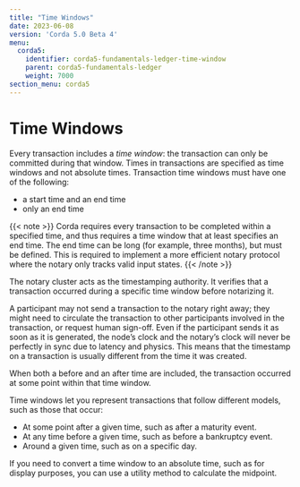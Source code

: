 ```yaml
---
title: "Time Windows"
date: 2023-06-08
version: 'Corda 5.0 Beta 4'
menu:
  corda5:
    identifier: corda5-fundamentals-ledger-time-window
    parent: corda5-fundamentals-ledger
    weight: 7000
section_menu: corda5
---
```


# Time Windows

Every transaction includes a *time window*: the transaction can only be committed during that window. Times in transactions are specified as time windows and not absolute times. Transaction time windows must have one of the following:
* a start time and an end time
* only an end time

{{< note >}}
Corda requires every transaction to be completed within a specified time, and thus requires a time window that at least specifies an end time. The end time can be long (for example, three months), but must be defined. This is required to implement a more efficient notary protocol where the notary only tracks valid input states.
{{< /note >}}

The notary cluster acts as the timestamping authority. It verifies that a transaction occurred during a specific time window before notarizing it.

A participant may not send a transaction to the notary right away; they might need to circulate the transaction to other participants involved in the transaction, or request human sign-off. Even if the participant sends it as soon as it is generated, the node’s clock and the notary’s clock will never be perfectly in sync due to latency and physics. This means that the timestamp on a transaction is usually different from the time it was created.

When both a before and an after time are included, the transaction occurred at some point within that time window.

Time windows let you represent transactions that follow different models, such as those that occur:

* At some point after a given time, such as after a maturity event.
* At any time before a given time, such as before a bankruptcy event.
* Around a given time, such as on a specific day.

If you need to convert a time window to an absolute time, such as for display purposes, you can use a utility method to calculate the midpoint.